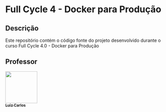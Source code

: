 # Full Cycle 4 - Docker para Produção

## Descrição

Este repositório contém o código fonte do projeto desenvolvido durante o curso Full Cycle 4.0 - Docker para Produção

## Professor

<a href="https://github.com/argentinaluiz">
    <img src="https://avatars.githubusercontent.com/u/4926329?v=4?s=100" width="100px;" alt=""/>
    <br />
    <sub>
        <b>Luiz Carlos</b>
    </sub>
</a>